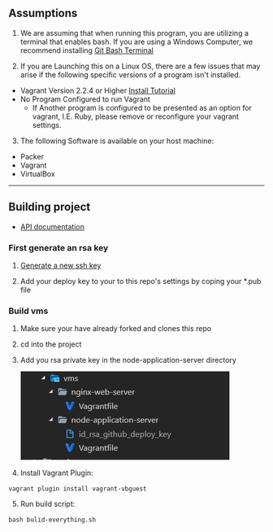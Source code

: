 ## Assumptions

1. We are assuming that when running this program, you are utilizing a terminal that enables bash. If you are using a Windows Computer, we recommend installing [Git Bash Terminal](http://www.techoism.com/how-to-install-git-bash-on-windows/)

2. If you are Launching this on a Linux OS, there are a few issues that may arise if the following specific versions of a program isn't installed.
  - Vagrant Version 2.2.4 or Higher [Install Tutorial](https://computingforgeeks.com/install-latest-vagrant-on-ubuntu-18-04-debian-9-kali-linux/)
  - No Program Configured to run Vagrant
    - If Another program is configured to be presented as an option for vagrant, I.E. Ruby, please remove or reconfigure your vagrant settings.


3. The following Software is available on your host machine:
  - Packer
  - Vagrant
  - VirtualBox    
____

## Building project
- [API documentation](https://illinoistech-itm.github.io/2019-team-09f/)

### First generate an rsa key

1. [Generate a new ssh key](https://help.github.com/articles/generating-a-new-ssh-key-and-adding-it-to-the-ssh-agent/#platform-linux)

2. Add your deploy key to your to this repo's settings by coping your \*.pub file

### Build vms

1. Make sure your have already forked and clones this repo
2. cd into the project
3. Add you rsa private key in the node-application-server directory

   ![Node directory screenshot](images/node-directory.PNG)

4. Install Vagrant Plugin:

```
vagrant plugin install vagrant-vbguest
```

5. Run build script:

```
bash bulid-everything.sh
```
